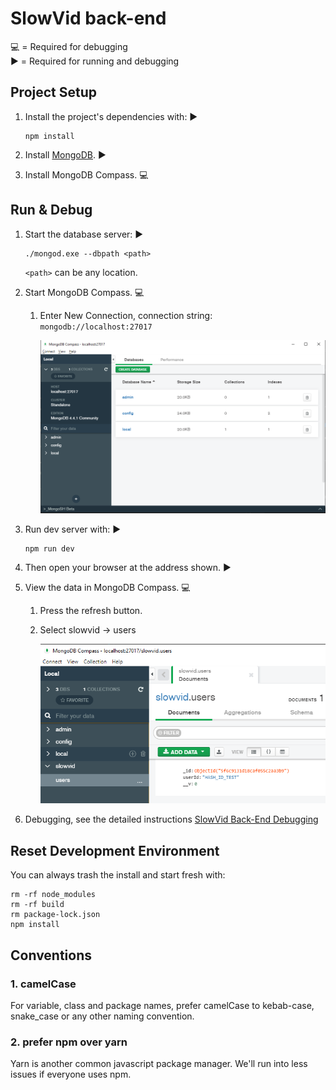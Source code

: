 # SlowVid back-end 

💻 = Required for debugging  
▶️ = Required for running and debugging

## Project Setup

 1. Install the project's dependencies with: ▶️

    ```
    npm install
    ```

1. Install [MongoDB](https://www.mongodb.com/). ▶️

1. Install MongoDB Compass. 💻

## Run & Debug

1. Start the database server: ▶️

    ```
    ./mongod.exe --dbpath <path>
    ```
    `<path>` can be any location.

1. Start MongoDB Compass. 💻

    1. Enter New Connection, connection string: `mongodb://localhost:27017` 
    
        ![MongoDB_Compass new connection](../doc/developer/images/MongoDB_Compass_new_connection.png)


1. Run dev server with: ▶️

    ```
    npm run dev
    ```

1. Then open your browser at the address shown. ▶️

1. View the data in MongoDB Compass. 💻  

    1. Press the refresh button.

    1. Select slowvid -> users

        ![MongoDB_Compass user tables](../doc/developer/images/MongoDB_Compass_user_table.png)

1. Debugging, see the detailed instructions [SlowVid Back-End Debugging](../doc/developer/README.md)

## Reset Development Environment

You can always trash the install and start fresh with:

```
rm -rf node_modules
rm -rf build
rm package-lock.json
npm install
```


## Conventions

### 1. camelCase

For variable, class and package names, prefer camelCase to kebab-case, snake_case or any other naming convention. 


### 2. prefer npm over yarn

Yarn is another common javascript package manager. 
We'll run into less issues if everyone uses npm.

